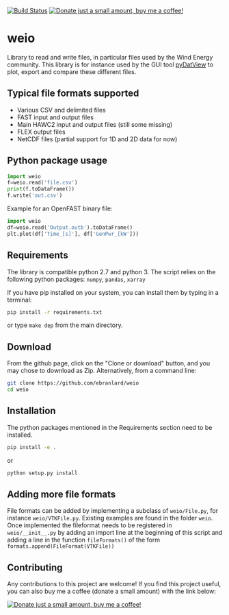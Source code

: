 [![Build Status](https://travis-ci.org/ebranlard/weio.svg?branch=master)](https://travis-ci.org/ebranlard/weio)
<a href="https://www.buymeacoffee.com/hTpOQGl" rel="nofollow"><img alt="Donate just a small amount, buy me a coffee!" src="https://warehouse-camo.cmh1.psfhosted.org/1c939ba1227996b87bb03cf029c14821eab9ad91/68747470733a2f2f696d672e736869656c64732e696f2f62616467652f446f6e6174652d4275792532306d6525323061253230636f666665652d79656c6c6f77677265656e2e737667"></a>

# weio

Library to read and write files, in particular files used by the Wind Energy community. 
This library is for instance used by the GUI tool [pyDatView](https://github.com/ebranlard/pydatview/) to plot, export and compare these different files. 

## Typical file formats supported
- Various CSV and delimited files
- FAST input and output files
- Main HAWC2 input and output files (still some missing)
- FLEX output files
- NetCDF files (partial support for 1D and 2D data for now)

## Python package usage
```python
import weio 
f=weio.read('file.csv')
print(f.toDataFrame())
f.write('out.csv')
```
Example for an OpenFAST binary file:
```python
import weio 
df=weio.read('Output.outb').toDataFrame()
plt.plot(df['Time_[s]'], df['GenPwr_[kW']))
```


## Requirements
The library is compatible python 2.7 and python 3.
The script relies on the following python packages: `numpy`, `pandas`, `xarray`

If you have pip installed on your system, you can install them by typing in a terminal: 
```bash
pip install -r requirements.txt
```
or type `make dep` from the main directory.


## Download 
From the github page, click on the "Clone or download" button, and you may chose to download as Zip.
Alternatively, from a command line:
```bash
git clone https://github.com/ebranlard/weio
cd weio
```

## Installation
The python packages mentioned in the Requirements section need to be installed.
```bash
pip install -e .
```
or
```bash
python setup.py install
```


## Adding more file formats
File formats can be added by implementing a subclass of `weio/File.py`, for instance `weio/VTKFile.py`. Existing examples are found in the folder `weio`.
Once implemented the fileformat needs to be registered in `weio/__init__.py` by adding an import line at the beginning of this script and adding a line in the function `fileFormats()` of the form `formats.append(FileFormat(VTKFile))`



## Contributing
Any contributions to this project are welcome! If you find this project useful, you can also buy me a coffee (donate a small amount) with the link below:


<a href="https://www.buymeacoffee.com/hTpOQGl" rel="nofollow"><img alt="Donate just a small amount, buy me a coffee!" src="https://warehouse-camo.cmh1.psfhosted.org/1c939ba1227996b87bb03cf029c14821eab9ad91/68747470733a2f2f696d672e736869656c64732e696f2f62616467652f446f6e6174652d4275792532306d6525323061253230636f666665652d79656c6c6f77677265656e2e737667"></a>



